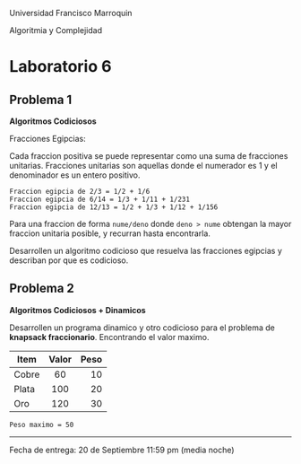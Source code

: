 Universidad Francisco Marroquin

Algoritmia y Complejidad
# Laboratorio 6


## Problema 1
**Algoritmos Codiciosos**

Fracciones Egipcias:

Cada fraccion positiva se puede representar como una suma de fracciones unitarias. Fracciones unitarias son aquellas donde el numerador es 1 y el denominador es un entero positivo.

```
Fraccion egipcia de 2/3 = 1/2 + 1/6
Fraccion egipcia de 6/14 = 1/3 + 1/11 + 1/231
Fraccion egipcia de 12/13 = 1/2 + 1/3 + 1/12 + 1/156
```

Para una fraccion de forma `nume/deno` donde `deno > nume` obtengan la mayor fraccion unitaria posible, y recurran hasta encontrarla.

Desarrollen un algoritmo codicioso que resuelva las fracciones egipcias y describan por que es codicioso.
 
## Problema 2
**Algoritmos Codiciosos + Dinamicos**

Desarrollen un programa dinamico y otro codicioso para el problema de **knapsack fraccionario**.
Encontrando el valor maximo. 



| Item        | Valor           | Peso  |
| ------------- |:-------------:| -----:|
| Cobre      | 60					| 10|
| Plata      | 100      			| 20|
| Oro			| 120      			| 30 |

```
Peso maximo = 50
```


- - - -

Fecha de entrega: 20 de Septiembre 11:59 pm (media noche)